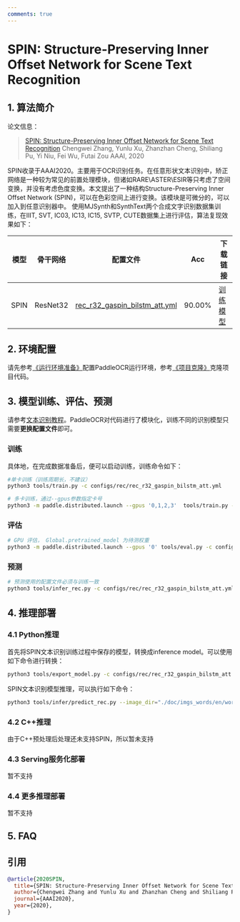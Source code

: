 ```yaml
---
comments: true
---
```


# SPIN: Structure-Preserving Inner Offset Network for Scene Text Recognition

## 1. 算法简介

论文信息：
> [SPIN: Structure-Preserving Inner Offset Network for Scene Text Recognition](https://arxiv.org/abs/2005.13117)
> Chengwei Zhang, Yunlu Xu, Zhanzhan Cheng, Shiliang Pu, Yi Niu, Fei Wu, Futai Zou
> AAAI, 2020

SPIN收录于AAAI2020。主要用于OCR识别任务。在任意形状文本识别中，矫正网络是一种较为常见的前置处理模块，但诸如RARE\ASTER\ESIR等只考虑了空间变换，并没有考虑色度变换。本文提出了一种结构Structure-Preserving Inner Offset Network (SPIN)，可以在色彩空间上进行变换。该模块是可微分的，可以加入到任意识别器中。
使用MJSynth和SynthText两个合成文字识别数据集训练，在IIIT, SVT, IC03, IC13, IC15, SVTP, CUTE数据集上进行评估，算法复现效果如下：

|模型|骨干网络|配置文件|Acc|下载链接|
| --- | --- | --- | --- | --- |
|SPIN|ResNet32|[rec_r32_gaspin_bilstm_att.yml](../../configs/rec/rec_r32_gaspin_bilstm_att.yml)|90.00%|[训练模型](https://paddleocr.bj.bcebos.com/contribution/rec_r32_gaspin_bilstm_att.tar)|

## 2. 环境配置

请先参考[《运行环境准备》](../../ppocr/environment.md)配置PaddleOCR运行环境，参考[《项目克隆》](../../ppocr/blog/clone.md)克隆项目代码。

## 3. 模型训练、评估、预测

请参考[文本识别教程](../../ppocr/model_train/recognition.md)。PaddleOCR对代码进行了模块化，训练不同的识别模型只需要**更换配置文件**即可。

### 训练

具体地，在完成数据准备后，便可以启动训练，训练命令如下：

```bash
#单卡训练（训练周期长，不建议）
python3 tools/train.py -c configs/rec/rec_r32_gaspin_bilstm_att.yml

# 多卡训练，通过--gpus参数指定卡号
python3 -m paddle.distributed.launch --gpus '0,1,2,3'  tools/train.py -c configs/rec/rec_r32_gaspin_bilstm_att.yml
```

### 评估

```bash
# GPU 评估， Global.pretrained_model 为待测权重
python3 -m paddle.distributed.launch --gpus '0' tools/eval.py -c configs/rec/rec_r32_gaspin_bilstm_att.yml -o Global.pretrained_model={path/to/weights}/best_accuracy
```

### 预测

```bash
# 预测使用的配置文件必须与训练一致
python3 tools/infer_rec.py -c configs/rec/rec_r32_gaspin_bilstm_att.yml -o Global.pretrained_model={path/to/weights}/best_accuracy Global.infer_img=doc/imgs_words/en/word_1.png
```

## 4. 推理部署

### 4.1 Python推理

首先将SPIN文本识别训练过程中保存的模型，转换成inference model。可以使用如下命令进行转换：

```bash
python3 tools/export_model.py -c configs/rec/rec_r32_gaspin_bilstm_att.yml -o Global.pretrained_model={path/to/weights}/best_accuracy  Global.save_inference_dir=./inference/rec_r32_gaspin_bilstm_att
```

SPIN文本识别模型推理，可以执行如下命令：

```bash
python3 tools/infer/predict_rec.py --image_dir="./doc/imgs_words/en/word_1.png" --rec_model_dir="./inference/rec_r32_gaspin_bilstm_att/" --rec_image_shape="3, 32, 100" --rec_algorithm="SPIN" --rec_char_dict_path="/ppocr/utils/dict/spin_dict.txt" --use_space_char=Falsee
```

### 4.2 C++推理

由于C++预处理后处理还未支持SPIN，所以暂未支持

### 4.3 Serving服务化部署

暂不支持

### 4.4 更多推理部署

暂不支持

## 5. FAQ

## 引用

```bibtex
@article{2020SPIN,
  title={SPIN: Structure-Preserving Inner Offset Network for Scene Text Recognition},
  author={Chengwei Zhang and Yunlu Xu and Zhanzhan Cheng and Shiliang Pu and Yi Niu and Fei Wu and Futai Zou},
  journal={AAAI2020},
  year={2020},
}
```
